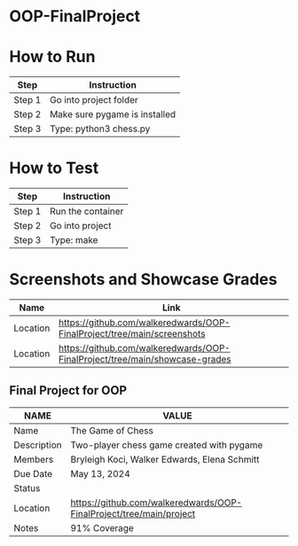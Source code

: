 # OOP-FinalProject

# How to Run
|   **Step**    |   **Instruction**   |
| ------------- | ------------- |
|Step 1|Go into project folder|
|Step 2|Make sure pygame is installed|
|Step 3|Type: python3 chess.py|

# How to Test
|   **Step**    |   **Instruction**   |
| ------------- | ------------- |
|Step 1|Run the container|
|Step 2|Go into project|
|Step 3|Type: make|

# Screenshots and Showcase Grades
|   **Name**    |   **Link**   |
| ------------- | ------------- |
|  Location     | https://github.com/walkeredwards/OOP-FinalProject/tree/main/screenshots |
|  Location     | https://github.com/walkeredwards/OOP-FinalProject/tree/main/showcase-grades |

## Final Project for OOP 
|   **NAME**    |   **VALUE**   |
| ------------- | ------------- |
|     Name      | The Game of Chess |
|  Description  | Two-player chess game created with pygame |
|    Members    | Bryleigh Koci, Walker Edwards, Elena Schmitt |
|   Due Date    | May 13, 2024  |
|    Status     |               |
|   Location    | https://github.com/walkeredwards/OOP-FinalProject/tree/main/project |
|    Notes      | 91% Coverage  |
